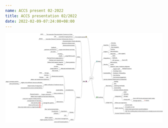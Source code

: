 ```yaml
---
name: ACCS present 02-2022
title: ACCS presentation 02/2022
date: 2022-02-09-07:24:00+08:00
---
```


![mind map showing overview](/accs/ACCS_Presentation_2022-02.svg)
